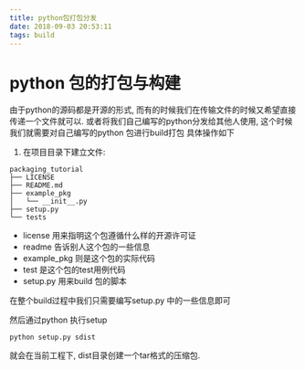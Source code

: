 ```yaml
---
title: python包打包分发
date: 2018-09-03 20:53:11
tags: build
---
```

# python 包的打包与构建
由于python的源码都是开源的形式, 而有的时候我们在传输文件的时候又希望直接传递一个文件就可以.
或者将我们自己编写的python分发给其他人使用, 这个时候我们就需要对自己编写的python 包进行build打包
具体操作如下
1. 在项目目录下建立文件:
```
packaging_tutorial
├── LICENSE
├── README.md
├── example_pkg
│   └── __init__.py
├── setup.py
└── tests
```
* license 用来指明这个包遵循什么样的开源许可证
* readme 告诉别人这个包的一些信息
* example_pkg 则是这个包的实际代码
* test 是这个包的test用例代码
* setup.py 用来build 包的脚本

在整个build过程中我们只需要编写setup.py 中的一些信息即可


然后通过python 执行setup
```
python setup.py sdist
```
就会在当前工程下, dist目录创建一个tar格式的压缩包.
